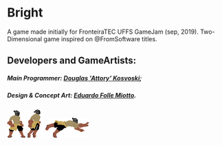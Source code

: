 # Bright

A game made initially for FronteiraTEC UFFS GameJam (sep, 2019).
Two-Dimensional game inspired on @FromSoftware titles.

## Developers and GameArtists: 
##### Main Programmer: [Douglas 'Attory' Kosvoski](https://github.com/DouglasKosvoski); 
##### Design & Concept Art: [Eduardo Folle Miotto](https://github.com/edo-folle).

##### 

![](https://github.com/DouglasKosvoski/Bright/blob/master/sprites/idle/PLAYER%20MAGRO%20CHAPADO%20PARADO/player_magro_chapado_parado.gif) ![](https://github.com/DouglasKosvoski/Bright/blob/master/sprites/jump/PLAYER%20CHAPADO%20DESARMADO%20PULANDO/player_chapado_pulando_desarmado.gif) ![](https://github.com/DouglasKosvoski/Bright/blob/master/sprites/roll/player_chapado_rolando.gif)
